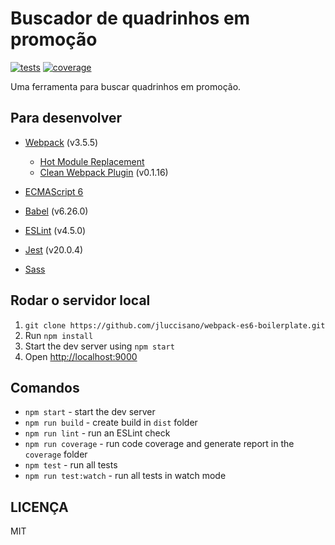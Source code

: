 # Buscador de quadrinhos em promoção

[![tests][tests]][tests-url]
[![coverage][cover]][cover-url]

Uma ferramenta para buscar quadrinhos em promoção.

## Para desenvolver

- [Webpack](https://webpack.js.org/guides) (v3.5.5)

    - [Hot Module Replacement](https://webpack.js.org/concepts/hot-module-replacement)
    - [Clean Webpack Plugin](https://github.com/johnagan/clean-webpack-plugin) (v0.1.16)
- [ECMAScript 6](http://es6-features.org)
- [Babel](https://babeljs.io/docs/setup/#installation) (v6.26.0)
- [ESLint](https://eslint.org/docs/user-guide/getting-started) (v4.5.0)
- [Jest](https://facebook.github.io/jest/docs/en/getting-started.html) (v20.0.4)
- [Sass](http://sass-lang.com/guide)

## Rodar o servidor local

1. `git clone https://github.com/jluccisano/webpack-es6-boilerplate.git`
2. Run `npm install`
3. Start the dev server using `npm start`
3. Open [http://localhost:9000](http://localhost:9000)


## Comandos

- `npm start` - start the dev server
- `npm run build` - create build in `dist` folder
- `npm run lint` - run an ESLint check
- `npm run coverage` - run code coverage and generate report in the `coverage` folder
- `npm test` - run all tests
- `npm run test:watch` - run all tests in watch mode

## LICENÇA

MIT

[npm]: https://img.shields.io/badge/npm-5.3.0-blue.svg
[npm-url]: https://npmjs.com/

[node]: https://img.shields.io/node/v/webpack-es6-boilerplate.svg
[node-url]: https://nodejs.org

[tests]: http://img.shields.io/travis/jluccisano/webpack-es6-boilerplate.svg
[tests-url]: https://travis-ci.org/jluccisano/webpack-es6-boilerplate

[cover]: https://codecov.io/gh/jluccisano/webpack-es6-boilerplate/branch/master/graph/badge.svg
[cover-url]: https://codecov.io/gh/jluccisano/webpack-es6-boilerplate